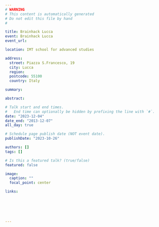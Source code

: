 ```yaml
---
# WARNING
# This content is automatically generated
# Do not edit this file by hand
#

title: Brainhack Lucca
event: Brainhack Lucca
event_url: 

location: IMT school for advanced studies

address:
  street: Piazza S.Francesco, 19
  city: Lucca
  region: 
  postcode: 55100
  country: Italy

summary: 

abstract: 

# Talk start and end times.
#   End time can optionally be hidden by prefixing the line with `#`.
date: "2023-12-04"
date_end: "2013-12-07"
all_day: true

# Schedule page publish date (NOT event date).
publishDate: "2023-10-26"

authors: []
tags: []

# Is this a featured talk? (true/false)
featured: false

image:
  caption: ""
  focal_point: center

links:






---
```


